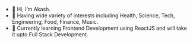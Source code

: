 - 👋 Hi, I’m Akash.
- 👀 Having wide variety of interests including Health, Science, Tech, Engineering, Food, Finance, Music.
- 🌱 Currently learning Frontend Development using ReactJS and will take it upto Full Stack Development.

<!---
akverma2496/akverma2496 is a ✨ special ✨ repository because its `README.md` (this file) appears on your GitHub profile.
You can click the Preview link to take a look at your changes.
--->
